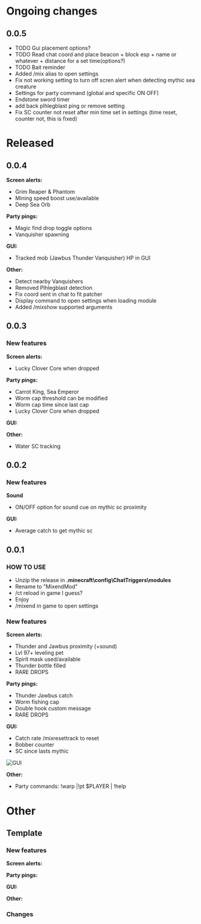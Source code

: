 # Ongoing changes

## 0.0.5

- TODO Gui placement options?
- TODO Read chat coord and place beacon + block esp + name or whatever + distance for a set time(options?)
- TODO Bait reminder
- Added /mix alias to open settings
- Fix not working setting to turn off scren alert when detecting mythic sea creature
- Settings for party command (global and specific ON OFF)
- Endstone sword timer
- add back plhlegblast ping or remove setting
- Fix SC counter not reset after min time set in settings (time reset, counter not, this is fixed)

# Released

## 0.0.4

**Screen alerts:**

- Grim Reaper & Phantom
- Mining speed boost use/available
- Deep Sea Orb

**Party pings:**

- Magic find drop toggle options
- Vanquisher spawning

**GUI:**

- Tracked mob (Jawbus Thunder Vanquisher) HP in GUI

**Other:**

- Detect nearby Vanquishers
- Removed Plhlegblast detection
- Fix coord sent in chat to fit patcher
- Display command to open settings when loading module
- Added /mixshow supported arguments

## 0.0.3

### New features

**Screen alerts:**

- Lucky Clover Core when dropped

**Party pings:**

- Carrot King, Sea Emperor
- Worm cap threshold can be modified
- Worm cap time since last cap
- Lucky Clover Core when dropped

**GUI:**

**Other:**

- Water SC tracking

## 0.0.2

### New features

**Sound**
- ON/OFF option for sound cue on mythic sc proximity

**GUI:**
- Average catch to get mythic sc

## 0.0.1

### HOW TO USE

- Unzip the release in **.minecraft\config\ChatTriggers\modules**
- Rename to "MixendMod"
- /ct reload in game I guess?
- Enjoy
- /mixend in game to open settings

### New features

**Screen alerts:**
- Thunder and Jawbus proximity (+sound)
- Lvl 97+ leveling pet
- Spirit mask used/available
- Thunder bottle filled
- RARE DROPS

**Party pings:**
- Thunder Jawbus catch
- Worm fishing cap
- Double hook custom message
- RARE DROPS

**GUI:**
- Catch rate /mixresettrack to reset
- Bobber counter
- SC since lasts mythic

![GUI](https://i.imgur.com/dIgSXMw.png)

**Other:**
- Party commands: !warp |!pt $PLAYER | !help

# Other

## Template

### New features

**Screen alerts:**

**Party pings:**

**GUI:**

**Other:**

### Changes
